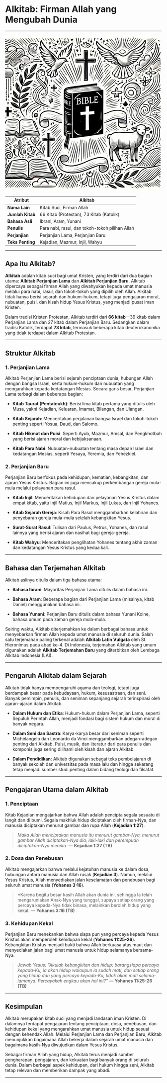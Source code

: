 # Alkitab: Firman Allah yang Mengubah Dunia

---

![Ilustrasi Alkitab, Kitab Suci yang terdiri dari Perjanjian Lama dan Perjanjian Baru, sebagai firman Allah yang diwahyukan kepada umat manusia.](img/alkitab.jpg)

| **Atribut** | **Alkitab** |
| --- | --- |
| **Nama Lain** | Kitab Suci, Firman Allah |
| **Jumlah Kitab** | 66 Kitab (Protestan), 73 Kitab (Katolik) |
| **Bahasa Asli** | Ibrani, Aram, Yunani |
| **Penulis** | Para nabi, rasul, dan tokoh-tokoh pilihan Allah |
| **Perjanjian** | Perjanjian Lama, Perjanjian Baru |
| **Teks Penting** | Kejadian, Mazmur, Injil, Wahyu |

---

## Apa itu Alkitab?

**Alkitab** adalah kitab suci bagi umat Kristen, yang terdiri dari dua bagian utama: **Alkitab Perjanjian Lama** dan **Alkitab Perjanjian Baru**. Alkitab dipercaya sebagai firman Allah yang diwahyukan kepada umat manusia melalui para nabi, rasul, dan tokoh-tokoh yang dipilih oleh Allah. Alkitab tidak hanya berisi sejarah dan hukum-hukum, tetapi juga pengajaran moral, nubuatan, puisi, dan kisah hidup Yesus Kristus, yang menjadi pusat iman Kristen.

Dalam tradisi Kristen Protestan, Alkitab terdiri dari **66 kitab**—39 kitab dalam Perjanjian Lama dan 27 kitab dalam Perjanjian Baru. Sedangkan dalam tradisi Katolik, terdapat **73 kitab**, termasuk beberapa kitab deuterokanonika yang tidak terdapat dalam Alkitab Protestan.

---

## Struktur Alkitab

### 1. Perjanjian Lama

Alkitab Perjanjian Lama berisi sejarah penciptaan dunia, hubungan Allah dengan bangsa Israel, serta hukum-hukum dan nubuatan yang mengarahkan kepada kedatangan Mesias. Secara garis besar, Perjanjian Lama terbagi dalam beberapa bagian:

- **Kitab Taurat (Pentateukh)**: Berisi lima kitab pertama yang ditulis oleh Musa, yakni Kejadian, Keluaran, Imamat, Bilangan, dan Ulangan.

- **Kitab Sejarah**: Menceritakan perjalanan bangsa Israel dan tokoh-tokoh penting seperti Yosua, Daud, dan Salomo.

- **Kitab Hikmat dan Puisi**: Seperti Ayub, Mazmur, Amsal, dan Pengkhotbah yang berisi ajaran moral dan kebijaksanaan.

- **Kitab Para Nabi**: Nubuatan-nubuatan tentang masa depan Israel dan kedatangan Mesias, seperti Yesaya, Yeremia, dan Yehezkiel.

### 2. Perjanjian Baru

Perjanjian Baru berfokus pada kehidupan, kematian, kebangkitan, dan ajaran Yesus Kristus. Bagian ini juga mencakup perkembangan gereja mula-mula melalui pelayanan para rasul.

- **Kitab Injil**: Menceritakan kehidupan dan pelayanan Yesus Kristus dalam empat kitab, yaitu Injil Matius, Injil Markus, Injil Lukas, dan Injil Yohanes.

- **Kitab Sejarah Gereja**: Kisah Para Rasul menggambarkan kelahiran dan penyebaran gereja mula-mula setelah kebangkitan Yesus.

- **Surat-Surat Rasul**: Tulisan dari Paulus, Petrus, Yohanes, dan rasul lainnya yang berisi ajaran dan nasihat bagi gereja-gereja.

- **Kitab Wahyu**: Menceritakan penglihatan Yohanes tentang akhir zaman dan kedatangan Yesus Kristus yang kedua kali.

---

## Bahasa dan Terjemahan Alkitab

Alkitab aslinya ditulis dalam tiga bahasa utama:

- **Bahasa Ibrani**: Mayoritas Perjanjian Lama ditulis dalam bahasa ini.

- **Bahasa Aram**: Beberapa bagian dari Perjanjian Lama (misalnya, kitab Daniel) menggunakan bahasa ini.

- **Bahasa Yunani**: Perjanjian Baru ditulis dalam bahasa Yunani Koine, bahasa umum pada zaman gereja mula-mula.

Seiring waktu, Alkitab diterjemahkan ke dalam berbagai bahasa untuk menyebarkan firman Allah kepada umat manusia di seluruh dunia. Salah satu terjemahan paling terkenal adalah **Alkitab Latin Vulgata** oleh St. Hieronimus pada abad ke-4. Di Indonesia, terjemahan Alkitab yang umum digunakan adalah **Alkitab Terjemahan Baru** yang diterbitkan oleh Lembaga Alkitab Indonesia (LAI).

---

## Pengaruh Alkitab dalam Sejarah

Alkitab tidak hanya mempengaruhi agama dan teologi, tetapi juga berdampak besar pada kebudayaan, hukum, kesusastraan, dan seni. Banyak pemimpin, penulis, dan seniman sepanjang sejarah terinspirasi oleh ajaran-ajaran dalam Alkitab.

- **Dalam Hukum dan Etika**: Hukum-hukum dalam Perjanjian Lama, seperti Sepuluh Perintah Allah, menjadi fondasi bagi sistem hukum dan moral di banyak negara.

- **Dalam Seni dan Sastra**: Karya-karya besar dari seniman seperti Michelangelo dan Leonardo da Vinci menggambarkan adegan-adegan penting dari Alkitab. Puisi, musik, dan literatur dari para penulis dan komponis juga sering diilhami oleh kisah dan ajaran Alkitab.

- **Dalam Pendidikan**: Alkitab digunakan sebagai teks pembelajaran di banyak sekolah dan universitas pada masa lalu dan hingga sekarang tetap menjadi sumber studi penting dalam bidang teologi dan filsafat.

---

## Pengajaran Utama dalam Alkitab

### 1. Penciptaan

Kitab Kejadian mengajarkan bahwa Allah adalah pencipta segala sesuatu di langit dan di bumi. Segala makhluk hidup diciptakan oleh firman-Nya, dan manusia diciptakan menurut gambar dan rupa Allah (**Kejadian 1:27**).

> *Maka Allah menciptakan manusia itu menurut gambar-Nya, menurut gambar Allah diciptakan-Nya dia; laki-laki dan perempuan diciptakan-Nya mereka.*
> — **Kejadian 1:27 (TB)**

### 2. Dosa dan Penebusan

Alkitab mengajarkan bahwa melalui kejatuhan manusia ke dalam dosa, hubungan antara manusia dan Allah rusak (**Kejadian 3**). Namun, melalui Yesus Kristus, Allah menyediakan jalan keselamatan dan penebusan bagi seluruh umat manusia (**Yohanes 3:16**).

> *Karena begitu besar kasih Allah akan dunia ini, sehingga Ia telah mengaruniakan Anak-Nya yang tunggal, supaya setiap orang yang percaya kepada-Nya tidak binasa, melainkan beroleh hidup yang kekal.
> — **Yohanes 3:16 (TB)**

### 3. Kehidupan Kekal

Perjanjian Baru menekankan bahwa siapa pun yang percaya kepada Yesus Kristus akan memperoleh kehidupan kekal (**Yohanes 11:25-26**). Kebangkitan Kristus menjadi bukti bahwa Allah berkuasa atas maut dan menyediakan jalan bagi umat manusia untuk hidup selamanya bersama-Nya.

> *Jawab Yesus: "Akulah kebangkitan dan hidup; barangsiapa percaya kepada-Ku, ia akan hidup walaupun ia sudah mati, dan setiap orang yang hidup dan yang percaya kepada-Ku, tidak akan mati selama-lamanya. Percayakah engkau akan hal ini?"*
> — **Yohanes 11:25-26 (TB)**

---

## Kesimpulan

Alkitab merupakan kitab suci yang menjadi landasan iman Kristen. Di dalamnya terdapat pengajaran tentang penciptaan, dosa, penebusan, dan kehidupan kekal yang mengarahkan umat manusia untuk hidup sesuai dengan kehendak Allah. Melalui Perjanjian Lama dan Perjanjian Baru, Alkitab menunjukkan bagaimana Allah bekerja dalam sejarah umat manusia dan bagaimana kasih-Nya diwujudkan dalam Yesus Kristus.

Sebagai firman Allah yang hidup, Alkitab terus menjadi sumber pengharapan, pengajaran, dan kekuatan bagi banyak orang di seluruh dunia. Dalam berbagai aspek kehidupan, dari hukum hingga seni, Alkitab tetap relevan dan memberikan dampak yang abadi.

---